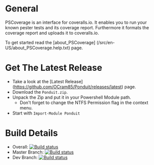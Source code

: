 General
=======

PSCoverage is an interface for coveralls.io. It enables you to run your known pester tests and its coverage report.
Furthermore it formats the coverage report and uploads it to coveralls.io.

To get started read the [about_PSCoverage] (/src/en-US/about_PSCoverage.help.txt) page.

Get The Latest Release
======================

* Take a look at the [Latest Release] (https://github.com/OCram85/Ponduit/releases/latest) page.
* Download the `Ponduit.zip`.
* Unpack the Zip and put it in your Powershell Module path.
  * Don't forget to change the NTFS Permission flag in the context menu.
* Start with `Import-Module Ponduit`

Build Details
=============

* Overall: [![Build status](https://ci.appveyor.com/api/projects/status/h0qu0s5xla6gt5x3?svg=true)](https://ci.appveyor.com/project/OCram85/PSCoverage)
* Master Branch: [![Build status](https://ci.appveyor.com/api/projects/status/h0qu0s5xla6gt5x3/branch/master?svg=true)](https://ci.appveyor.com/project/OCram85/PSCoverage/branch/master)
* Dev Branch: [![Build status](https://ci.appveyor.com/api/projects/status/h0qu0s5xla6gt5x3/branch/dev?svg=true)](https://ci.appveyor.com/project/OCram85/PSCoverage/branch/dev)
